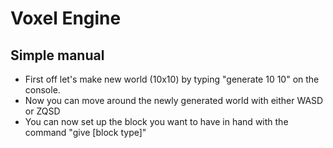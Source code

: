 # Voxel Engine

## Simple manual
- First off let's make new world (10x10) by typing "generate 10 10" on the console.
- Now you can move around the newly generated world with either WASD or ZQSD
- You can now set up the block you want to have in hand with the command "give [block type]"